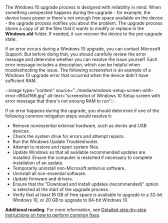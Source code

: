 The Windows 10 upgrade process is designed with reliability in mind. When something unexpected happens during the upgrade - for example, the device loses power or there's not enough free space available on the device - the upgrade process notifies you about the problem. The upgrade process stores a copy of all the files that it wants to modify or replace in the **Windows.old** folder. If needed, it can recover the device to the pre-upgrade state.

If an error occurs during a Windows 10 upgrade, you can contact Microsoft Support. But before doing that, you should carefully review the error message and determine whether you can resolve the issue yourself. Each error message includes a description, which can be helpful when troubleshooting the issue. The following screenshot is an example of a Windows 10 upgrade error that occurred when the device didn't have sufficient RAM.

:::image type="content" source="../media/windows-setup-screen-with-error-d90a1166.jpg" alt-text="screenshot of Windows 10 Setup screen with error message that there's not enoung RAM to run":::


If an error happens during the upgrade, you should determine if one of the following common mitigation steps would resolve it:

 -  Remove nonessential external hardware, such as docks and USB devices.
 -  Check the system drive for errors and attempt repairs.
 -  Run the Windows Update Troubleshooter.
 -  Attempt to restore and repair system files.
 -  Update Windows so that all available recommended updates are installed. Ensure the computer is restarted if necessary to complete installation of an update.
 -  Temporarily uninstall non-Microsoft antivirus software.
 -  Uninstall all non-essential software.
 -  Update firmware and drivers.
 -  Ensure that the "Download and install updates (recommended)" option is selected at the start of the upgrade process.
 -  Verify that at least 16 GB of free space is available to upgrade to a 32-bit Windows 10, or 20 GB to upgrade to 64-bit Windows 10.

**Additional reading.** For more information, see [Detailed step-by-step instructions on how to perform common fixes](/windows/deployment/upgrade/quick-fixes).
